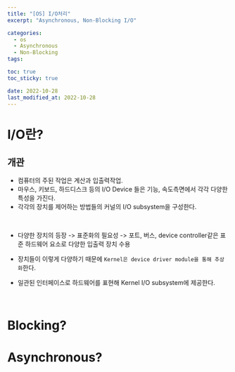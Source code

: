```yaml
---
title: "[OS] I/O처리"
excerpt: "Asynchronous, Non-Blocking I/O"

categories:
  - os
  - Asynchronous
  - Non-Blocking
tags:

toc: true
toc_sticky: true

date: 2022-10-28
last_modified_at: 2022-10-28
---
```


# I/O란?

## 개관

- 컴퓨터의 주된 작업은 계산과 입출력작업.
- 마우스, 키보드, 하드디스크 등의 I/O Device 들은 기능, 속도측면에서 각각 다양한 특성을 가진다.
- 각각의 장치를 제어하는 방법들의 커널의 I/O subsystem을 구성한다.

<br>

- 다양한 장치의 등장 -> 표준화의 필요성 -> 포트, 버스, device controller같은 표준 하드웨어 요소로 다양한 입출력 장치 수용

- 장치들이 이렇게 다양하기 때문에 `Kernel은 device driver module을 통해 추상화`한다.
- 일관된 인터페이스로 하드웨어를 표현해 Kernel I/O subsystem에 제공한다.

<br>

# Blocking?

# Asynchronous?


